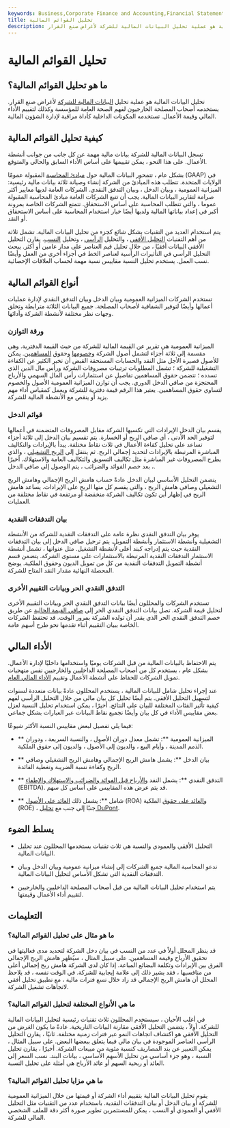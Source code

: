 ```yaml
---
keywords: Business,Corporate Finance and Accounting,Financial Statements
title: تحليل القوائم المالية
description: تحليل البيانات المالية هو عملية تحليل البيانات المالية للشركة لأغراض صنع القرار.
---
```


# تحليل القوائم المالية
## ما هو تحليل القوائم المالية؟

تحليل البيانات المالية هو عملية تحليل [البيانات المالية للشركة](/financial-statements) لأغراض صنع القرار. يستخدمه أصحاب المصلحة الخارجيون لفهم الصحة العامة للمؤسسة وكذلك لتقييم الأداء المالي وقيمة الأعمال. تستخدمه المكونات الداخلية كأداة مراقبة لإدارة الشؤون المالية.

## كيفية تحليل القوائم المالية

تسجل البيانات المالية للشركة بيانات مالية مهمة عن كل جانب من جوانب أنشطة الأعمال. على هذا النحو ، يمكن تقييمها على أساس الأداء السابق والحالي والمتوقع.

بشكل عام ، تتمحور البيانات المالية حول [مبادئ المحاسبة](/gaap) المقبولة عمومًا (GAAP) في الولايات المتحدة. تتطلب هذه المبادئ من الشركة إنشاء وصيانة ثلاثة بيانات مالية رئيسية: الميزانية العمومية ، وبيان الدخل ، وبيان التدفق النقدي. الشركات العامة لديها معايير أكثر صرامة لتقارير البيانات المالية. يجب أن تتبع الشركات العامة مبادئ المحاسبة المقبولة عموما ، والتي تتطلب المحاسبة على أساس الاستحقاق. تتمتع الشركات الخاصة بمرونة أكبر في إعداد بياناتها المالية ولديها أيضًا خيار استخدام المحاسبة على أساس الاستحقاق أو النقد.

يتم استخدام العديد من التقنيات بشكل شائع كجزء من تحليل البيانات المالية. تشمل ثلاثة من أهم التقنيات [التحليل الأفقي](/horizontalanalysis) ، والتحليل [الرأسي](/vertical_analysis) ، وتحليل [النسب](/ratioanalysis). يقارن التحليل الأفقي البيانات أفقيًا ، من خلال تحليل قيم العناصر على مدار عامين أو أكثر. يبحث التحليل الرأسي في التأثيرات الرأسية لعناصر الخط في أجزاء أخرى من العمل وأيضًا نسب العمل. يستخدم تحليل النسبة مقاييس نسبة مهمة لحساب العلاقات الإحصائية.

## أنواع القوائم المالية

تستخدم الشركات الميزانية العمومية وبيان الدخل وبيان التدفق النقدي لإدارة عمليات أعمالها وأيضًا لتوفير الشفافية لأصحاب المصلحة. جميع البيانات الثلاثة مترابطة وتخلق وجهات نظر مختلفة لأنشطة الشركة وأدائها.

### ورقة التوازن

الميزانية العمومية هي تقرير عن القيمة المالية للشركة من حيث القيمة الدفترية. وهي مقسمة إلى ثلاثة أجزاء لتشمل أصول الشركة [وخصومها](/liability) وحقوق [المساهمين](/shareholdersequity). يمكن للأصول قصيرة الأجل مثل النقد والحسابات المستحقة القبض أن تخبر الكثير عن الكفاءة التشغيلية للشركة ؛ تشمل المطلوبات ترتيبات مصروفات الشركة ورأس مال الدين الذي تسدده ؛ تتضمن حقوق المساهمين تفاصيل عن استثمارات رأس المال السهمي والأرباح المحتجزة من صافي الدخل الدوري. يجب أن توازن الميزانية العمومية الأصول والخصوم لتساوي حقوق المساهمين. يعتبر هذا الرقم قيمة دفترية للشركة ويعمل كمقياس أداء مهم يزيد أو ينقص مع الأنشطة المالية للشركة.

### قوائم الدخل

يقسم بيان الدخل الإيرادات التي تكسبها الشركة مقابل المصروفات المتضمنة في أعمالها لتوفير الحد الأدنى ، أي صافي الربح أو الخسارة. يتم تقسيم بيان الدخل إلى ثلاثة أجزاء تساعد على تحليل كفاءة الأعمال في ثلاث نقاط مختلفة. يبدأ بالإيرادات والتكاليف المباشرة المرتبطة بالإيرادات لتحديد إجمالي الربح. ثم ينتقل إلى [الربح التشغيلي](/operating_profit) ، والذي يطرح المصروفات غير المباشرة مثل تكاليف التسويق والتكاليف العامة والاستهلاك. أخيرًا ، بعد خصم الفوائد والضرائب ، يتم الوصول إلى صافي الدخل.

يتضمن التحليل الأساسي لبيان الدخل عادةً حساب هامش الربح الإجمالي وهامش الربح التشغيلي وصافي هامش الربح ، والتي يقسم كل منها الربح على الإيرادات. يساعد هامش الربح في إظهار أين تكون تكاليف الشركة منخفضة أو مرتفعة في نقاط مختلفة من العمليات.

### بيان التدفقات النقدية

يوفر بيان التدفق النقدي نظرة عامة على التدفقات النقدية للشركة من الأنشطة التشغيلية وأنشطة الاستثمار وأنشطة التمويل. يتم ترحيل صافي الدخل إلى بيان التدفقات النقدية حيث يتم إدراجه كبند أعلى لأنشطة التشغيل. مثل عنوانها ، تشمل أنشطة الاستثمار التدفقات النقدية المرتبطة بالاستثمارات على مستوى الشركة. يتضمن قسم أنشطة التمويل التدفقات النقدية من كل من تمويل الديون وحقوق الملكية. يوضح المحصلة النهائية مقدار النقد المتاح للشركة.

### التدفق النقدي الحر وبيانات التقييم الأخرى

تستخدم الشركات والمحللون أيضًا بيانات التدفق النقدي الحر وبيانات التقييم الأخرى لتحليل قيمة الشركة. تصل بيانات التدفق النقدي الحر إلى [صافي القيمة الحالية](/npv) عن طريق خصم التدفق النقدي الحر الذي يقدر أن تولده الشركة بمرور الوقت. قد تحتفظ الشركات الخاصة ببيان التقييم أثناء تقدمها نحو طرح أسهم عامة.

## الأداء المالي

يتم الاحتفاظ بالبيانات المالية من قبل الشركات يوميًا واستخدامها داخليًا لإدارة الأعمال. بشكل عام ، يستخدم كل من أصحاب المصلحة الداخليين والخارجيين نفس منهجيات تمويل الشركات للحفاظ على أنشطة الأعمال وتقييم [الأداء المالي العام](/financialperformance).

عند إجراء تحليل شامل للبيانات المالية ، يستخدم المحللون عادةً بيانات متعددة لسنوات لتسهيل التحليل الأفقي. يتم أيضًا تحليل كل بيان مالي من خلال التحليل الرأسي لفهم كيفية تأثير الفئات المختلفة للبيان على النتائج. أخيرًا ، يمكن استخدام تحليل النسبة لعزل بعض مقاييس الأداء في كل بيان وأيضًا تجميع نقاط البيانات عبر العبارات بشكل جماعي.

فيما يلي تفصيل لبعض مقاييس النسبة الأكثر شيوعًا:

- ** الميزانية العمومية **: تشمل معدل دوران الأصول ، والنسبة السريعة ، ودوران الذمم المدينة ، وأيام البيع ، والديون إلى الأصول ، والديون إلى حقوق الملكية.

- ** بيان الدخل **: يشمل هامش الربح الإجمالي وهامش الربح التشغيلي وصافي الربح وكفاءة نسبة الضريبة وتغطية الفائدة.

- ** التدفق النقدي **: يشمل النقد [والأرباح قبل الفوائد والضرائب والاستهلاك والإطفاء](/ebitda) (EBITDA). قد يتم عرض هذه المقاييس على أساس كل سهم.

- ** شامل **: يشمل ذلك [العائد على الأصول](/returnonassets) (ROA) [والعائد على حقوق](/returnonequity) الملكية (ROE) ، جنبًا إلى جنب مع [تحليل DuPont](/dupontanalysis).

## يسلط الضوء

- التحليل الأفقي والعمودي والنسبة هي ثلاث تقنيات يستخدمها المحللون عند تحليل البيانات المالية.

- تدعو المحاسبة المالية جميع الشركات إلى إنشاء ميزانية عمومية وبيان الدخل وبيان التدفقات النقدية التي تشكل الأساس لتحليل البيانات المالية.

- يتم استخدام تحليل البيانات المالية من قبل أصحاب المصلحة الداخليين والخارجيين لتقييم أداء الأعمال وقيمتها.

## التعليمات

### ما هو مثال على تحليل القوائم المالية؟

قد ينظر المحلل أولاً في عدد من النسب في بيان دخل الشركة لتحديد مدى فعاليتها في تحقيق الأرباح وقيمة المساهمين. على سبيل المثال ، سيُظهر هامش الربح الإجمالي الفرق بين الإيرادات وتكلفة البضائع المباعة. إذا كان لدى الشركة هامش ربح إجمالي أعلى من منافسيها ، فقد يشير ذلك إلى علامة إيجابية للشركة. في الوقت نفسه ، قد يلاحظ المحلل أن هامش الربح الإجمالي قد زاد خلال تسع فترات مالية ، مع تطبيق تحليل أفقي لاتجاهات تشغيل الشركة.

### ما هي الأنواع المختلفة لتحليل القوائم المالية؟

في أغلب الأحيان ، سيستخدم المحللون ثلاث تقنيات رئيسية لتحليل البيانات المالية للشركة. أولاً ، يتضمن التحليل الأفقي مقارنة البيانات التاريخية. عادةً ما يكون الغرض من التحليل الأفقي هو اكتشاف اتجاهات النمو عبر فترات زمنية مختلفة. ثانيًا ، يقارن التحليل الرأسي العناصر الموجودة في بيان مالي فيما يتعلق ببعضها البعض. على سبيل المثال ، يمكن التعبير عن بند المصاريف كنسبة مئوية من مبيعات الشركة. أخيرًا ، يقارن تحليل النسبة ، وهو جزء أساسي من تحليل الأسهم الأساسي ، بيانات البند. نسب السعر إلى العائد أو ربحية السهم أو عائد الأرباح هي أمثلة على تحليل النسبة.

### ما هي مزايا تحليل القوائم المالية؟

يقوم تحليل البيانات المالية بتقييم أداء الشركة أو قيمتها من خلال الميزانية العمومية للشركة أو بيان الدخل أو بيان التدفقات النقدية. باستخدام عدد من التقنيات مثل التحليل الأفقي أو العمودي أو النسب ، يمكن للمستثمرين تطوير صورة أكثر دقة للملف الشخصي المالي للشركة.

